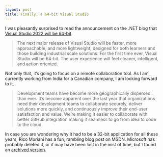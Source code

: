 ```yaml
---
layout: post
title: Finally, a 64-bit Visual Studio
---
```


I was pleasantly surprised to read the announcement on the .NET blog that [Visual Studio 2022  will be 64-bit](https://devblogs.microsoft.com/visualstudio/visual-studio-2022/).

> The next major release of Visual Studio will be faster, more approachable, and more lightweight, designed for both learners and those building industrial scale solutions. For the first time ever, Visual Studio will be 64-bit. The user experience will feel cleaner, intelligent, and action oriented.

Not only that, it’s going to focus on a remote collaboration tool. As I am currently working from India for a Canadian company, I am looking forward to it.

> Development teams have become more geographically dispersed than ever. It’s become apparent over the last year that organizations need their development teams to collaborate securely, deliver solutions more quickly, and continuously improve their end-user satisfaction and value. We’re making it easier to collaborate with better GitHub integration making it seamless to go from idea to code to the cloud.

In case you are wondering why it had to be a 32-bit application for all these years, Rico Moriani has a fun, rambling blog post on MSDN. Microsoft has probably deleted it, or it may have been lost in the mist of time, but I found an [archived version](https://web.archive.org/web/20160309232651/http://blogs.msdn.com/b/ricom/archive/2009/06/10/visual-studio-why-is-there-no-64-bit-version.aspx). 

